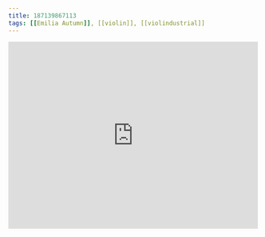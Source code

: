 ```yaml
---
title: 187139867113
tags: [[Emilia Autumn]], [[violin]], [[violindustrial]]
---
```

<iframe allow="accelerometer; autoplay; clipboard-write; encrypted-media; gyroscope; picture-in-picture" allowfullscreen="" frameborder="0" height="375" id="youtube_iframe" src="https://www.youtube.com/embed/xQCAo5tKFyc?feature=oembed&amp;enablejsapi=1&amp;origin=https://safe.txmblr.com&amp;wmode=opaque" width="500"></iframe>